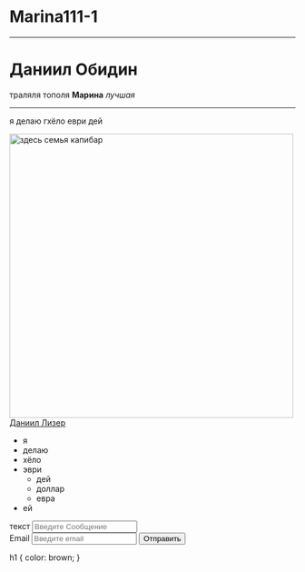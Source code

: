 # Marina111-1
<!DOCTYPE html>
<html lang="en">
<head>
    <meta charset="UTF-8">
    <meta http-equiv="X-UA-Compatible" content="IE=edge">
    <meta name="viewport" content="width=device-width, initial-scale=1.0">
    <title>Марина!!!!</title>
    <meta name="keywords" content="oooooommmmmggggg">
    <meta name="description" content="opisanie">
    <link rel="stylesheet" href="00_selectors.css">
</head>
<hr>
    <h1>Даниил Обидин</h1>
    <p>траляля тополя <strong>Марина</strong> <em>лучшая</em></p>
    <hr></hr>
    <p>я делаю гхёло еври дей</p>
    <img src="https://animalzoom.ru/sites/default/files/kapibara-3.jpg" width="500" alt="здесь семья капибар">
    <br>
    <a href="https://vk.com/aqualyer" target="_blank">Даниил Лизер</a>
    <ul>
        <li>я</li>
        <li>делаю</li>
        <li>хёло</li>
        <li>
            эври
            <ul>
                <li>дей</li>
                <li>доллар</li>
                <li>евра</li>
              </ul>
        </li>
        <li>ей</li>
      </ul>
      <div>
        <label for="text">текст</label>
        <input type="text" id="text"
        placeholder="Введите Сообщение">
      </div>
      <div>
        <label for="email">Email</label>
        <input type="email" id="email"
        placeholder="Введите email"> 
        <button type="submit">Отправить</button>
      </div>
</body>
</html>

h1 {
    color: brown;
}
